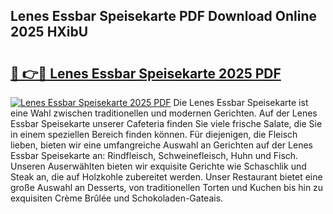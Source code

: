 ## Lenes Essbar Speisekarte PDF Download Online 2025 HXibU

# <h2><a href="http://gcau8kn.nevu.top/?p=Lenes+Essbar+Speisekarte">🔗 👉🔴 Lenes Essbar Speisekarte 2025 PDF</a></h2>

[![Lenes Essbar Speisekarte 2025 PDF](https://i.imgur.com/dBaPXMq.png)](http://gcau8kn.nevu.top/?p=Lenes+Essbar+Speisekarte)
Die Lenes Essbar Speisekarte ist eine Wahl zwischen traditionellen und modernen Gerichten. Auf der Lenes Essbar Speisekarte unserer Cafeteria finden Sie viele frische Salate, die Sie in einem speziellen Bereich finden können. Für diejenigen, die Fleisch lieben, bieten wir eine umfangreiche Auswahl an Gerichten auf der Lenes Essbar Speisekarte an: Rindfleisch, Schweinefleisch, Huhn und Fisch. Unseren Auserwählten bieten wir exquisite Gerichte wie Schaschlik und Steak an, die auf Holzkohle zubereitet werden. Unser Restaurant bietet eine große Auswahl an Desserts, von traditionellen Torten und Kuchen bis hin zu exquisiten Crème Brûlée und Schokoladen-Gateais.
